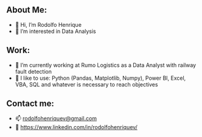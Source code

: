 ## About Me: 
- 👋 Hi, I’m Rodolfo Henrique 
- 👀 I’m interested in Data Analysis 

## Work:
- :briefcase: I’m currently working at Rumo Logistics as a Data Analyst with railway fault detection 
- 💞️ I like to use: Python (Pandas, Matplotlib, Numpy), Power BI, Excel, VBA, SQL and whatever is necessary to reach objectives

## Contact me: 
- 📫 rodolfohenriquev@gmail.com 
- :scroll: https://www.linkedin.com/in/rodolfohenriquev/




<!---
rickhtv/rickhtv is a ✨ special ✨ repository because its `README.md` (this file) appears on your GitHub profile.
You can click the Preview link to take a look at your changes.
--->
